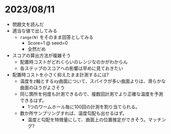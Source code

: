 # 2023/08/11

- 問題文を読んだ
- 適当な値で出してみる
    - `range(N)` をそのまま回答としてみる
        - Score=1 @ seed=0
        - 全然だめ
- スコアの算出方法が複雑そう
    - 配置時コストがどれくらいのレンジなのかがわからん
    - 各ステップのスコアへの影響は早めに見ておきたい
- 配置時コストを小さく抑えたまま計測するには?
    - 温度をz軸とするxy曲面について、スパイクが多い曲面よりは、滑らかな曲面のほうがよさそう
    - 同じ箇所を何度も計測できるので、複数回計測でより正確な温度を予測できるはず。
        - 1つのワームホール毎に100回の計測を割り当てられる。
    - 数か所サンプリングすれば、温度勾配も出せるはず。
        - 温度と勾配を特徴量にして、曲面上の位置推定ができそう。マッチング?
